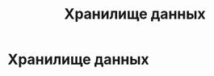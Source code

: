 ﻿---
layout: default
title: Хранилище данных
nav_order: 7
parent: Основные понятия
has_children: false
has_toc: false
---

Хранилище данных
=====================


